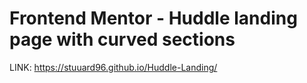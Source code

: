 # Frontend Mentor - Huddle landing page with curved sections

LINK: https://stuuard96.github.io/Huddle-Landing/